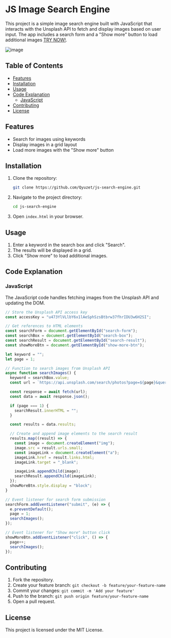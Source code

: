 # JS Image Search Engine

This project is a simple image search engine built with JavaScript that interacts with the Unsplash API to fetch and display images based on user input. The app includes a search form and a "Show more" button to load additional images [TRY NOW!](https://qyuzet.github.io/js-search-engine).

![image](https://github.com/user-attachments/assets/edf99632-3c64-4939-92a4-a0ff9e238b00)


## Table of Contents
- [Features](#features)
- [Installation](#installation)
- [Usage](#usage)
- [Code Explanation](#code-explanation)
  - [JavaScript](#javascript)
- [Contributing](#contributing)
- [License](#license)

## Features
- Search for images using keywords
- Display images in a grid layout
- Load more images with the "Show more" button

## Installation
1. Clone the repository:
    ```bash
    git clone https://github.com/Qyuzet/js-search-engine.git
    ```
2. Navigate to the project directory:
    ```bash
    cd js-search-engine
    ```
3. Open `index.html` in your browser.

## Usage
1. Enter a keyword in the search box and click "Search".
2. The results will be displayed in a grid.
3. Click "Show more" to load additional images.

## Code Explanation

### JavaScript
The JavaScript code handles fetching images from the Unsplash API and updating the DOM.
```javascript
// Store the Unsplash API access key
const accessKey = "u473YlVLlbY6x1lAeSphSzsBtbrw37fhrIDU3w6H2SI";

// Get references to HTML elements
const searchForm = document.getElementById("search-form");
const searchBox = document.getElementById("search-box");
const searchResult = document.getElementById("search-result");
const showMoreBtn = document.getElementById("show-more-btn");

let keyword = "";
let page = 1;

// Function to search images from Unsplash API
async function searchImages() {
  keyword = searchBox.value;
  const url = `https://api.unsplash.com/search/photos?page=${page}&query=${keyword}&client_id=${accessKey}&per_page=12`;

  const response = await fetch(url);
  const data = await response.json();

  if (page === 1) {
    searchResult.innerHTML = "";
  }

  const results = data.results;

  // Create and append image elements to the search result
  results.map((result) => {
    const image = document.createElement("img");
    image.src = result.urls.small;
    const imageLink = document.createElement("a");
    imageLink.href = result.links.html;
    imageLink.target = "_blank";

    imageLink.appendChild(image);
    searchResult.appendChild(imageLink);
  });
  showMoreBtn.style.display = "block";
}

// Event listener for search form submission
searchForm.addEventListener("submit", (e) => {
  e.preventDefault();
  page = 1;
  searchImages();
});

// Event listener for "Show more" button click
showMoreBtn.addEventListener("click", () => {
  page++;
  searchImages();
});
```



## Contributing
1. Fork the repository.
2. Create your feature branch: `git checkout -b feature/your-feature-name`
3. Commit your changes: `git commit -m 'Add your feature'`
4. Push to the branch: `git push origin feature/your-feature-name`
5. Open a pull request.

## License
This project is licensed under the MIT License.
